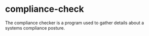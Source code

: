 # compliance-check
The compliance checker is a program used to gather details about a systems compliance posture. 
